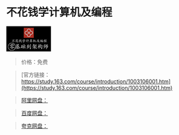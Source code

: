 # 不花钱学计算机及编程

![img](../../../assets/study163/free/6631825329210623859.jpg)

> 价格：免费

> [官方链接：https://study.163.com/course/introduction/1003106001.htm](https://study.163.com/course/introduction/1003106001.htm)

> [阿里网盘：]()

> [百度网盘：]()

> [夸克网盘：]()
